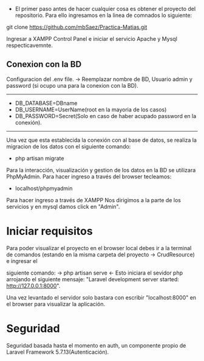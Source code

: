 * El primer paso antes de hacer cualquier cosa es obtener el proyecto del repositorio. Para ello ingresamos en la linea de comnados lo siguiente:

git clone https://github.com/mbSaez/Practica-Matias.git

Ingresar a XAMPP Control Panel e iniciar el servicio Apache y Mysql respecticavemnte.

## Conexion  con la BD

Configuracion del .env file.
-> Reemplazar nombre de BD, Usuario admin y password (si ocupo una para la conexion con la BD).
************************
* DB_DATABASE=DBname
* DB_USERNAME=UserName(root en la mayoria de los casos)
* DB_PASSWORD=Secret(Solo en caso de haber acupado password en la conexión).
************************
Una vez que esta establecida la conexión con al base de datos, se realiza la migracion de los datos con el siguiente comando:
* php artisan migrate 

Para la interacción, visualización y gestion de los datos en la BD se utilizara PhpMyAdmin. Para hacer ingreso a través del browser tecleamos: 
* localhost/phpmyadmin

Para hacer ingreso a través de XAMPP
Nos dirigimos a la parte de los servicios y en mysql damos click en "Admin".



# Iniciar requisitos

Para poder visualizar el proyecto en el browser local debes ir a la terminal de comandos (estando en la misma carpeta del proyecto -> CrudResource) e ingresar el 

siguiente comando:
-> php artisan serve <-
Esto iniciara el sevidor php arrojando el siguiente mensaje: "Laravel development server started: <http://127.0.0.1:8000>".

Una vez levantado el servidor solo bastara con escribir "localhost:8000" en el browser para visualizar la aplicación.

# Seguridad

Seguridad basada hasta el momento en auth, un componente propio de Laravel Framework 5.7.13(Autenticación).


